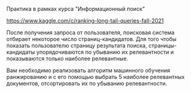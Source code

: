 Практика в рамках курса "Информационный поиск"

https://www.kaggle.com/c/ranking-long-tail-queries-fall-2021

После получения запроса от пользователя, поисковая система отбирает некоторое число страниц-кандидатов. Для того чтобы показать пользователю страницу результата поиска, страницы-кандидаты упорядочиваются по убыванию их релевантности и показываются только наиболее релевантные.

Вам необходимо реализовать алгоритм машинного обучения ранжированию и с его помощью выбрать 5 наиболее релевантных документов, отсортировать их по убыванию релевантности.
